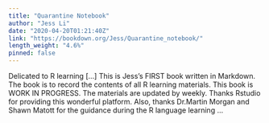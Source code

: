 ```yaml
---
title: "Quarantine Notebook"
author: "Jess Li"
date: "2020-04-20T01:21:40Z"
link: "https://bookdown.org/Jess/Quarantine_notebook/"
length_weight: "4.6%"
pinned: false
---
```


Delicated to R learning [...] This is Jess’s FIRST book written in Markdown. The book is to record the contents of all R learning materials. This book is WORK IN PROGRESS. The materials are updated by weekly. Thanks Rstudio for providing this wonderful platform. Also, thanks Dr.Martin Morgan and Shawn Matott for the guidance during the R language learning ...
